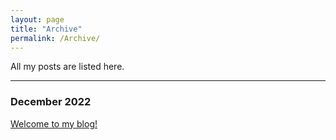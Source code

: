 ```yaml
---
layout: page
title: "Archive"
permalink: /Archive/
---
```


All my posts are listed here.

---
### December 2022
[Welcome to my blog!](https://rruiqin.github.io/general/2022/12/17/welcome-to-my-blog.html)
